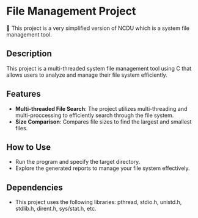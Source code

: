# File Management Project 

📁 This project is a very simplified version of NCDU which is a system file management tool.

## Description

This project is a multi-threaded system file management tool using C that allows users to analyze and manage their file system efficiently.

## Features

- **Multi-threaded File Search**: The project utilizes multi-threading and multi-proccessing to efficiently search through the file system.
- **Size Comparison**: Compares file sizes to find the largest and smallest files.

## How to Use

- Run the program and specify the target directory.
- Explore the generated reports to manage your file system effectively.

## Dependencies

- This project uses the following libraries: pthread, stdio.h, unistd.h, stdlib.h, dirent.h, sys/stat.h, etc.
